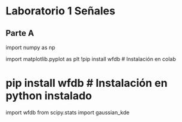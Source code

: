 # Laboratorio 1 Señales
## Parte A
import numpy as np

import matplotlib.pyplot as plt
!pip install wfdb # Instalación en colab
# pip install wfdb # Instalación en python instalado
import wfdb
from scipy.stats import gaussian_kde

